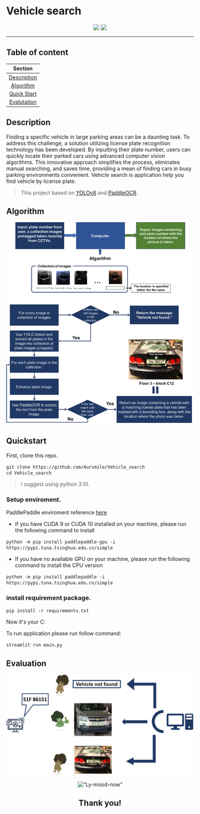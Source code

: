 # **Vehicle search**

<p align="middle">
  <img src="https://user-images.githubusercontent.com/105123355/231031789-23a96651-43d2-43d5-9482-1820efb444e0.svg" margin="5%" width="30%" />
  <img src="https://user-images.githubusercontent.com/105123355/231031527-71e33556-460b-4235-9077-e2f2cea803f6.png" margin="5%" width="30%" />
</p>

---
## **Table of content**
|**Section**| 
|:---:| 
|[Description](#description)|
|[Algorithm](#algorithm)|
|[Quick Start](#quickstart)| 
|[Evalutation](#evaluation)| 

##

## Description
Finding a specific vehicle in large parking areas can be a daunting task. To address this challenge, a solution utilizing license plate recognition technology has been developed. By inputting their plate number, users can quickly locate their parked cars using advanced computer vision algorithms. This innovative approach simplifies the process, eliminates manual searching, and saves time, providing a mean of finding cars in busy parking environments convenient.
Vehicle search is application help you find vehicle by license plate.
> This project based on [YOLOv8](https://github.com/ultralytics/ultralytics) and [PaddleOCR](https://github.com/PaddlePaddle/PaddleOCR). 

## Algorithm
![algo](Image/Picture1.png)

## Quickstart 

First, clone this repo.

```console
git clone https://github.com/4ursmile/Vehicle_search
cd Vehicle_search
```

> I suggest using python 3.10.

### Setup enviroment.

PaddlePaddle enviroment reference  [here](https://github.com/PaddlePaddle/PaddleOCR/blob/release/2.6/doc/doc_en/quickstart_en.md)

* If you have CUDA 9 or CUDA 10 installed on your machine, please run the following command to install

```console
python -m pip install paddlepaddle-gpu -i https://pypi.tuna.tsinghua.edu.cn/simple
```
* If you have no available GPU on your machine, please run the following command to install the CPU version
```console
python -m pip install paddlepaddle -i https://pypi.tuna.tsinghua.edu.cn/simple
```

### install requirement package.

```console
pip install -r requirements.txt
```

Now it's your C: 

To run application please run follow command:
```Console
streamlit run main.py
```
## Evaluation
![eval](Image/Picture2.png)




<p align="middle">
<img src="https://i.pinimg.com/originals/73/59/3a/73593a24ad06888d62541ba94be3c0f3.gif" alt= “Ly-mood-now” width="50%" >
</p>
<h2 align="middle"><b>Thank you!</b></h2 >

